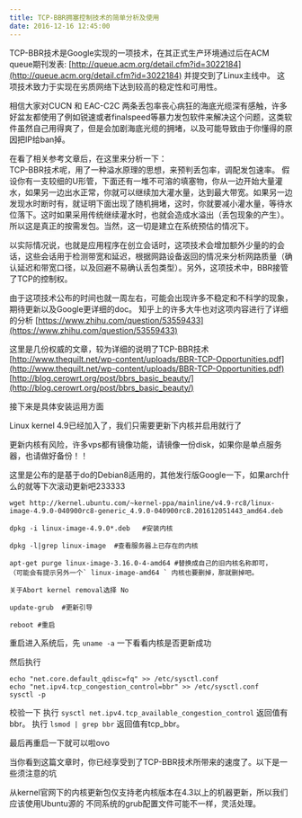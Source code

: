 ```yaml
---
title: TCP-BBR拥塞控制技术的简单分析及使用
date: 2016-12-16 12:45:00
---
```


TCP-BBR技术是Google实现的一项技术，在其正式生产环境通过后在ACM queue期刊发表: [http://queue.acm.org/detail.cfm?id=3022184](http://queue.acm.org/detail.cfm?id=3022184) 并提交到了Linux主线中。
这项技术致力于实现在劣质网络下达到较高的稳定性和可用性。

相信大家对CUCN 和 EAC-C2C 两条丢包率丧心病狂的海底光缆深有感触，许多好盆友都使用了例如锐速或者finalspeed等暴力发包软件来解决这个问题，这类软件虽然自己用得爽了，但是会加剧海底光缆的拥堵，以及可能导致由于你懂得的原因把IP给ban掉。

在看了相关参考文章后，在这里来分析一下：  
TCP-BBR技术呢，用了一种溢水原理的思想，来预判丢包率，调配发包速率。
假设你有一支较细的U形管，下面还有一堆不可溶的填塞物，你从一边开始大量灌水，如果另一边出水正常，你就可以继续加大灌水量，达到最大带宽。如果另一边发现水时断时有，就证明下面出现了随机拥堵，这时，你就要减小灌水量，等待水位落下。这时如果采用传统继续灌水时，也就会造成水溢出（丢包现象的产生）。所以这是真正的按需发包。当然，这一切是建立在系统预估的情况下。

以实际情况说，也就是应用程序在创立会话时，这项技术会增加额外少量的的会话，这些会话用于检测带宽和延迟，根据网路设备返回的情况来分析网路质量（确认延迟和带宽口径，以及回避不易确认丢包类型）。另外，这项技术中，BBR接管了TCP的控制权。

由于这项技术公布的时间也就一周左右，可能会出现许多不稳定和不科学的现象，期待更新以及Google更详细的doc。
知乎上的许多大牛也对这项内容进行了详细的分析 [https://www.zhihu.com/question/53559433](https://www.zhihu.com/question/53559433)

这里是几份权威的文章，较为详细的说明了TCP-BBR技术
[http://www.thequilt.net/wp-content/uploads/BBR-TCP-Opportunities.pdf](http://www.thequilt.net/wp-content/uploads/BBR-TCP-Opportunities.pdf)
[http://blog.cerowrt.org/post/bbrs_basic_beauty/](http://blog.cerowrt.org/post/bbrs_basic_beauty/)


接下来是具体安装运用方面

<!--more-->

Linux kernel 4.9已经加入了，我们只需要更新下内核并启用就行了

更新内核有风险，许多vps都有镜像功能，请镜像一份disk，如果你是单点服务器，也请做好备份！！

这里是公布的是基于do的Debian8适用的，其他发行版Google一下，如果arch什么的就等下次滚动更新吧233333

```
wget http://kernel.ubuntu.com/~kernel-ppa/mainline/v4.9-rc8/linux-image-4.9.0-040900rc8-generic_4.9.0-040900rc8.201612051443_amd64.deb

dpkg -i linux-image-4.9.0*.deb   #安装内核

dpkg -l|grep linux-image  #查看服务器上已存在的内核

apt-get purge linux-image-3.16.0-4-amd64 #替换成自己的旧内核名称即可，
（可能会有提示另外一个` linux-image-amd64 ` 内核也要删掉，那就删掉吧。

关于Abort kernel removal选择 No

update-grub  #更新引导

reboot #重启
```

重启进入系统后，先 ` uname -a ` 一下看看内核是否更新成功

然后执行
```
echo "net.core.default_qdisc=fq" >> /etc/sysctl.conf
echo "net.ipv4.tcp_congestion_control=bbr" >> /etc/sysctl.conf
sysctl -p
```
校验一下 执行 `sysctl net.ipv4.tcp_available_congestion_control` 返回值有bbr。
执行 `lsmod | grep bbr` 返回值有tcp_bbr。

最后再重启一下就可以啦ovo

当你看到这篇文章时，你已经享受到了TCP-BBR技术所带来的速度了。以下是一些须注意的坑

从kernel官网下的内核更新包仅支持老内核版本在4.3以上的机器更新，所以我们应该使用Ubuntu源的
不同系统的grub配置文件可能不一样，灵活处理。
